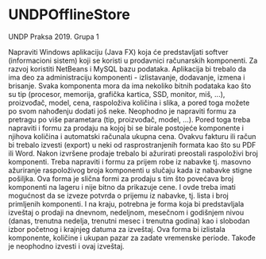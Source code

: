# UNDPOfflineStore
UNDP Praksa 2019. Grupa 1

Napraviti Windows aplikaciju (Java FX) koja će predstavljati softver (informacioni sistem) koji se koristi u prodavnici računarskih komponenti. Za razvoj koristiti NetBeans i MySQL bazu podataka.
Aplikacija bi trebalo da ima deo za administraciju komponenti - izlistavanje, dodavanje, izmena i brisanje. Svaka komponenta mora da ima nekoliko bitnih podataka kao što su tip (procesor, memorija, grafička kartica, SSD, monitor, miš, ...), proizvođač, model, cena, raspoloživa količina i slika, a pored toga možete po svom nahođenju dodati još neke.
Neophodno je napraviti formu za pretragu po više parametara (tip, proizvođač, model, ...).
Pored toga treba napraviti i formu za prodaju na kojoj bi se birale postojeće komponente i njihova količina i automatski računala ukupna cena. Ovakvu fakturu ili račun bi trebalo izvesti (export) u neki od rasprostranjenih formata kao što su PDF ili Word. Nakon izvršene prodaje trebalo bi ažurirati preostali raspoloživi broj komponenti.
Treba napraviti i formu za prijem robe iz nabavke tj. masovno ažuriranje raspoloživog broja komponenti u slučaju kada iz nabavke stigne pošiljka. Ova forma je slična formi za prodaju s tim što povećava broj komponenti na lageru i nije bitno da prikazuje cene. I ovde treba imati mogućnost da se izveze potvrda o prijemu iz nabavke, tj. lista i broj primljenih komponenti.
I na kraju, potrebna je forma koja bi predstavljala izveštaj o prodaji na dnevnom, nedeljnom, mesečnom i godišnjem nivou (danas, trenutna nedelja, trenutni mesec i trenutna godina) kao i slobodan izbor početnog i krajnjeg datuma za izveštaj. Ova forma bi izlistala komponente, količine i ukupan pazar za zadate vremenske periode. Takođe je neophodno izvesti i ovaj izveštaj.
